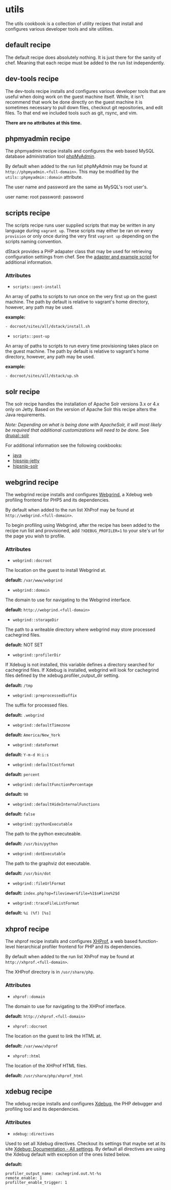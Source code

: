 utils
=====

The utils cookbook is a collection of utility recipes that install and configures
various developer tools and site utilities.

default recipe
--------------

The default recipe does absolutely nothing. It is just there for the sanity of
chef. Meaning that each recipe must be added to the run list independently.

dev-tools recipe
----------------

The dev-tools recipe installs and configures various developer tools that are
useful when doing work on the guest machine itself. While, it isn't recommend
that work be done directly on the guest machine it is sometimes necessary to
pull down files, checkout git repositories, and edit files. To that end we
included tools such as git, rsync, and vim.

**There are no attributes at this time.**

phpmyadmin recipe
-----------------

The phpmyadmin recipe installs and configures the web based MySQL database
administration tool [phpMyAdmin](http://www.phpmyadmin.net/home_page/index.php).

By default when added to the run list phpMyAdmin may be found at
`http://phpmyadmin.<full-domain>`. This may be modified by the
`utils::phpmyadmin::domain` attribute.

The user name and password are the same as MySQL's root user's.

user name: root
password: password

scripts recipe
--------------

The scripts recipe runs user supplied scripts that may be written in any language
during `vagrant up`. These scripts may either be ran on every `provision` or only
once during the very first `vagrant up` depending on the scripts naming
convention.

dStack provides a PHP adapater class that may be used for retrieving
configuration settiings from chef. See the [adapter and example script](../../../dstack/scripts)
for additional information.

### Attributes

   * `scripts::post-install`

   An array of paths to scripts to run once on the very first up on the guest
   machine. The path by default is relative to vagrant's home directory, however,
   any path may be used.

   **example:**
   ```
   - docroot/sites/all/dstack/install.sh
   ```

   * `scripts::post-up`

   An array of paths to scripts to run every time provisioning takes place on
   the guest machine. The path by default is relative to vagrant's home directory, however,
   any path may be used.

   **example:**
   ```
   - docroot/sites/all/dstack/up.sh
   ```

solr recipe
-----------

The solr recipe handles the installation of Apache Solr versions 3.x or 4.x
only on Jetty. Based on the version of Apache Solr this recipe alters the Java
requirements.

*Note: Depending on what is being done with ApacheSolr, it will most likely be
required that additional customizations will need to be done.* See [drupal::solr](../drupal#solr-recipe)


For additional information see the following cookbooks:

* [java](../../berks-cookbooks/java)
* [hipsnip-jetty](../../berks-cookbooks/hipsnip-jetty)
* [hipsnip-solr](../../berks-cookbooks/hipsnip-solr)

webgrind recipe
---------------

The webgrind recipe installs and configures [Webgrind](https://github.com/jokkedk/webgrind),
a Xdebug web profiling frontend for PHP5 and its dependencies.

By default when added to the run list XhProf may be found at
`http://webgrind.<full-domain>`.

To begin profiling using Webgrind, after the recipe has been added to the
recipe run list and provisioned, add `?XDEBUG_PROFILER=1` to your site's url
for the page you wish to profile.

### Attributes

   * `webgrind::docroot`

   The location on the guest to install Webgrind at.

   **default:** `/var/www/webgrind`

   * `webgrind::domain`

   The domain to use for navigating to the Webgrind interface.

   **default:** `http://webgrind.<full-domain>`

   * `webgrind::storageDir`

   The path to a writeable directory where webgrind may store processed
   cachegrind files.

  **default:** NOT SET

   * `webgrind::profilerDir`

   If Xdebug is not installed, this variable defines a directory searched for
   cachegrind files. If Xdebug is installed, webgrind will look for cachegrind
   files defined by the xdebug.profiler_output_dir setting.

   **default:** `/tmp`

   * `webgrind::preprocessedSuffix`

   The suffix for processed files.

   **default:** `.webgrind`

   * `webgrind::defaultTimezone`

   **default:** `America/New_York`

   * `webgrind::dateFormat`

   **default:** `Y-m-d H:i:s`

   * `webgrind::defaultCostformat`

   **default:** `percent`

   * `webgrind::defaultFunctionPercentage`

   **default:** `90`

   * `webgrind::defaultHideInternalFunctions`

   **default:** `false`

   * `webgrind::pythonExecutable`

   The path to the python executeable.

   **default:** `/usr/bin/python`

   * `webgrind::dotExecutable`

   The path to the graphviz dot executable.

   **default:** `/usr/bin/dot`

   * `webgrind::fileUrlFormat`

   **default:** `index.php?op=fileviewer&file=%1$s#line%2$d`

   * `webgrind::traceFileListFormat`

   **default:** `%i (%f) [%s]`

xhprof recipe
-------------

The xhprof recipe installs and configures [XHProf](https://github.com/phacility/xhprof),
a web based function-level hierarchical profiler frontend for PHP and its
dependencies.

By default when added to the run list XhProf may be found at
`http://xhprof.<full-domain>`.

The XHProf directory is in `/usr/share/php`.

### Attributes

   * `xhprof::domain`

   The domain to use for navigating to the XHProf interface.

   **default:** `http://xhprof.<full-domain>`

   * `xhprof::docroot`

   The location on the guest to link the HTML at.

   **default:** `/var/www/xhprof`

   * `xhprof::html`

   The location of the XHProf HTML files.

   **default:** `/usr/share/php/xhprof_html`

xdebug recipe
-------------

The xdebug recipe installs and configures [Xdebug](http://xdebug.org/),
the PHP debugger and profiling tool and its dependencies.

### Attributes

   * `xdebug::directives`

   Used to set all Xdebug directives. Checkout its settings that maybe set
   at its site [Xdebug: Documentation - All settings](http://xdebug.org/docs/all_settings).
   By default all directives are using the Xdebug default with exception of the
   ones listed below.

   **default:**
   ```
   profiler_output_name: cachegrind.out.%t-%s
   remote_enable: 1
   profilter_enable_trigger: 1
   ```

